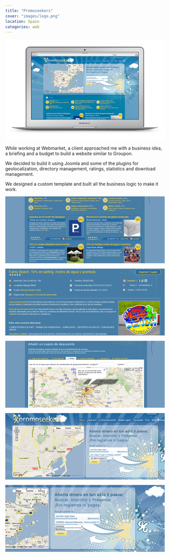 ```yaml
---
title: "Promoseekers"
cover: "images/logo.png"
location: Spain
categories: web
---
```


![](./images/1.jpg)

While working at Webmarket, a client approached me with a business idea, a briefing and a budget to build a website similar to Groupon.

We decided to build it using Joomla and some of the plugins for geolocalization, directory management, ratings, statistics and download management.

We designed a custom template and built all the business logic to make it work.

![](./images/2.jpg)

![](./images/3.jpg)

![](./images/4.jpg)

![](./images/5.jpg)

![](./images/6.jpg)
